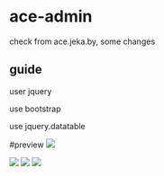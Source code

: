 # ace-admin
check from  ace.jeka.by, some changes
## guide
user jquery

use bootstrap

use jquery.datatable

#preview
<img src="https://github.com/leegtang/ace-admin/blob/master/preview/ace-admin0.png"/>


<img src="https://github.com/leegtang/ace-admin/blob/master/preview/ace-admin.png"/>


<img src="https://github.com/leegtang/ace-admin/blob/master/preview/ace-admin2.png"/>


<img src="https://github.com/leegtang/ace-admin/blob/master/preview/ace-admin3.png"/>
